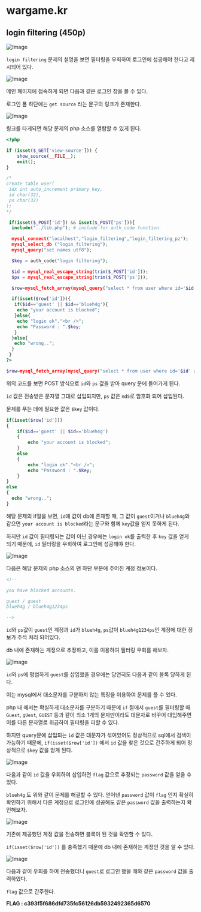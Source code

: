 # wargame.kr

## login filtering (450p)

![Image](https://github.com/JaehunYoon/wargame.kr/blob/master/Image/04%20login%20filtering/01%20Title.PNG)

`login filtering` 문제의 설명을 보면 필터링을 우회하여 로그인에 성공해야 한다고 제시되어 있다.

![Image](https://github.com/JaehunYoon/wargame.kr/blob/master/Image/04%20login%20filtering/02%20index%20page.PNG)

메인 페이지에 접속하게 되면 다음과 같은 로그인 창을 볼 수 있다.

로그인 폼 하단에는 `get source` 라는 문구의 링크가 존재한다.

![Image](https://github.com/JaehunYoon/wargame.kr/blob/master/Image/04%20login%20filtering/03%20view-source.PNG)

링크를 타게되면 해당 문제의 php 소스를 열람할 수 있게 된다.

```php
<?php

if (isset($_GET['view-source'])) {
    show_source(__FILE__);
    exit();
}

/*
create table user(
 idx int auto_increment primary key,
 id char(32),
 ps char(32)
);
*/

 if(isset($_POST['id']) && isset($_POST['ps'])){
  include("../lib.php"); # include for auth_code function.

  mysql_connect("localhost","login_filtering","login_filtering_pz");
  mysql_select_db ("login_filtering");
  mysql_query("set names utf8");

  $key = auth_code("login filtering");

  $id = mysql_real_escape_string(trim($_POST['id']));
  $ps = mysql_real_escape_string(trim($_POST['ps']));

  $row=mysql_fetch_array(mysql_query("select * from user where id='$id' and ps=md5('$ps')"));

  if(isset($row['id'])){
   if($id=='guest' || $id=='blueh4g'){
    echo "your account is blocked";
   }else{
    echo "login ok"."<br />";
    echo "Password : ".$key;
   }
  }else{
   echo "wrong..";
  }
 }
?>
```

```php
$row=mysql_fetch_array(mysql_query("select * from user where id='$id' and ps=md5('$ps')"));
```

위의 코드를 보면 POST 방식으로 `id`와 `ps` 값을 받아 query 문에 들어가게 된다.

`id` 값은 전송받은 문자열 그대로 삽입되지만, `ps` 값은 `md5`로 암호화 되어 삽입된다.

문제를 푸는 데에 필요한 값은 `$key` 값이다.

```php
if(isset($row['id']))
{
    if($id=='guest' || $id=='blueh4g')
    {
        echo "your account is blocked";
    }
    else
    {
        echo "login ok"."<br />";
        echo "Password : ".$key;
    }
}
else
{
  echo "wrong..";
}
```

해당 문제의 if절을 보면, `id`에 값이 db에 존재할 때, 그 값이 `guest`이거나 `blueh4g`와 같으면 `your account is blocked`라는 문구와 함께 `key`값을 얻지 못하게 된다.

하지만 `id` 값이 필터링되는 값이 아닌 경우에는 `login ok`를 출력한 후 `key` 값을 얻게 되기 때문에, `id` 필터링을 우회하여 로그인에 성공해야 한다.

![Image](https://github.com/JaehunYoon/wargame.kr/blob/master/Image/04%20login%20filtering/04%20account%20infomation.PNG)

다음은 해당 문제의 php 소스의 맨 하단 부분에 주어진 계정 정보이다.

```html
<!--

you have blocked accounts.

guest / guest
blueh4g / blueh4g1234ps

-->
```

`id`와 `ps`값이 `guest`인 계정과 `id`가 `blueh4g`, `ps`값이 `blueh4g1234ps`인 계정에 대한 정보가 주석 처리 되어있다.

db 내에 존재하는 계정으로 추정하고, 이를 이용하여 필터링 우회를 해보자.

![Image](https://github.com/JaehunYoon/wargame.kr/blob/master/Image/04%20login%20filtering/05%20filtering%20worked.PNG)

`id`와 `ps`에 평범하게 `guest`를 삽입했을 경우에는 당연히도 다음과 같이 블록 당하게 된다.

이는 mysql에서 대소문자를 구분하지 않는 특징을 이용하여 문제를 풀 수 있다.

php 내 에서는 확실하게 대소문자를 구분하기 때문에 `if` 절에서 `guest`를 필터링할 때 `Guest`, `gUest`, `GUEST` 등과 같이 최소 1개의 문자만이라도 대문자로 바꾸어 대입해주면 이를 다른 문자열로 취급하여 필터링을 피할 수 있다.

하지만 query문에 삽입되는 `id` 값은 대문자가 섞여있어도 정상적으로 sql에서 검색이 가능하기 때문에, `if(isset($row['id'])` 에서 `id` 값을 찾은 것으로 간주하게 되어 정상적으로 `$key` 값을 얻게 된다.

![Image](https://github.com/JaehunYoon/wargame.kr/blob/master/Image/04%20login%20filtering/06%20guest%20login%20ok.PNG)

다음과 같이 `id` 값을 우회하여 삽입하면 `flag` 값으로 추정되는 `password` 값을 얻을 수 있다.

`blueh4g` 도 위와 같이 문제를 해결할 수 있다. 얻어낸 `password` 값이 `flag` 인지 확실히 확인하기 위해서 다른 계정으로 로그인에 성공해도 같은 `password` 값을 출력하는지 확인해보자.

![Image](https://github.com/JaehunYoon/wargame.kr/blob/master/Image/04%20login%20filtering/07%20filtering%20worked%202.PNG)

기존에 제공했던 계정 값을 전송하면 블록이 된 것을 확인할 수 있다.

`if(isset($row['id'])` 를 충족했기 때문에 db 내에 존재하는 계정인 것을 알 수 있다.

![Image](https://github.com/JaehunYoon/wargame.kr/blob/master/Image/04%20login%20filtering/08%20blueh4g%20login%20ok.PNG)

다음과 같이 우회를 하여 전송했더니 `guest`로 로그인 했을 때와 같은 `password` 값을 출력하였다.

`flag` 값으로 간주한다.

**FLAG : c393f5f686dfd735fc56126db5932492365d6570**
